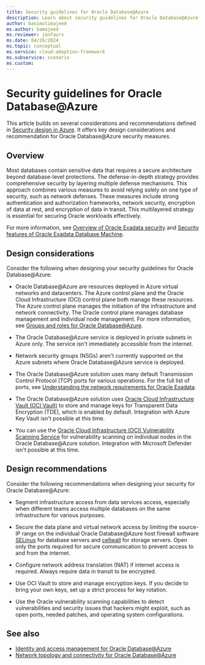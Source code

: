 ```yaml
---
title: Security guidelines for Oracle Database@Azure
description: Learn about security guidelines for Oracle Database@Azure.
author: basimolimajeed
ms.author: bamajeed
ms.reviewer: janfaurs
ms.date: 04/26/2024
ms.topic: conceptual
ms.service: cloud-adoption-framework
ms.subservice: scenario
ms.custom: 
---
```


# Security guidelines for Oracle Database@Azure

This article builds on several considerations and recommendations defined in [Security design in Azure](../../ready/landing-zone/design-area/security.md). It offers key design considerations and recommendation for Oracle Database@Azure security measures.

## Overview

Most databases contain sensitive data that requires a secure architecture beyond database-level protections. The defense-in-depth strategy provides comprehensive security by layering multiple defense mechanisms. This approach combines various measures to avoid relying solely on one type of security, such as network defenses. These measures include strong authentication and authorization frameworks, network security, encryption of data at rest, and encryption of data in transit. This multilayered strategy is essential for securing Oracle workloads effectively.

For more information, see [Overview of Oracle Exadata security](https://docs.oracle.com/en/engineered-systems/exadata-database-machine/dbmsq/exadata-security-overview.html#GUID-4D178313-47E7-451B-8AF8-1FEAC2CD38B2) and [Security features of Oracle Exadata Database Machine](https://docs.oracle.com/en/engineered-systems/exadata-database-machine/dbmsq/exadata-security-features.html#GUID-31C2978A-238C-4F30-82C7-17B355727810).

## Design considerations

Consider the following when designing your security guidelines for Oracle Database@Azure:

- Oracle Database@Azure are resources deployed in Azure virtual networks and datacenters. The Azure control plane and the Oracle Cloud Infrastructure (OCI) control plane both manage these resources. The Azure control plane manages the initiation of the infrastructure and network connectivity. The Oracle control plane manages database management and individual node management. For more information, see [Groups and roles for Oracle Database@Azure](/azure/oracle/oracle-db/oracle-database-groups-roles).

- The Oracle Database@Azure service is deployed in private subnets in Azure only. The service isn't immediately accessible from the internet.

- Network security groups (NSGs) aren't currently supported on the Azure subnets where Oracle Database@Azure service is deployed.

- The Oracle Database@Azure solution uses many default Transmission Control Protocol (TCP) ports for various operations. For the full list of ports, see [Understanding the network requirements for Oracle Exadata](https://docs.oracle.com/en/engineered-systems/exadata-database-machine/dbmin/exadata-network-requirements.html#GUID-A454DAB3-7606-4288-9139-0C02A7669BE3).

- The Oracle Database@Azure solution uses [Oracle Cloud Infrastructure Vault (OCI Vault)](https://docs.oracle.com/iaas/Content/KeyManagement/Concepts/keyoverview.htm) to store and manage keys for Transparent Data Encryption (TDE), which is enabled by default. Integration with Azure Key Vault isn't possible at this time.

- You can use the [Oracle Cloud Infrastructure (OCI) Vulnerability Scanning Service](https://docs.oracle.com/iaas/scanning/using/overview.htm) for vulnerability scanning on individual nodes in the Oracle Database@Azure solution. Integration with Microsoft Defender isn't possible at this time.

## Design recommendations

Consider the following recommendations when designing your security for Oracle Database@Azure:

- Segment infrastructure access from data services access, especially when different teams access multiple databases on the same infrastructure for various purposes.

- Secure the data plane and virtual network access by limiting the source-IP range on the individual Oracle Database@Azure host firewall software [SELinux](https://docs.oracle.com/en/learn/ol-selinux/#introduction) for database servers and [cellwall](https://docs.oracle.com/en/engineered-systems/exadata-database-machine/dbmsq/exadata-security-features.html#GUID-9858E126-0D9F-4F99-BE68-391E77916EC6) for storage servers. Open only the ports required for secure communication to prevent access to and from the internet.

- Configure network address translation (NAT) if internet access is required. Always require data in transit to be encrypted.

- Use OCI Vault to store and manage encryption keys. If you decide to bring your own keys, set up a strict process for key rotation.

- Use the Oracle vulnerability scanning capabilities to detect vulnerabilities and security issues that hackers might exploit, such as open ports, needed patches, and operating system configurations.

## See also

- [Identity and access management for Oracle Database@Azure](oracle-iam-odaa.md)
- [Network topology and connectivity for Oracle Database@Azure](oracle-network-topology-odaa.md)